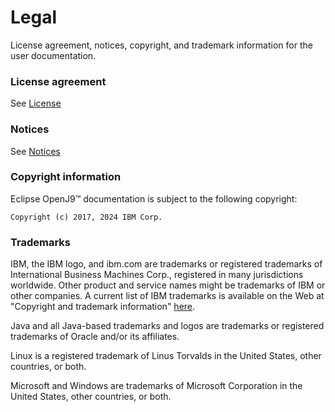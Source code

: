 <!--
* Copyright (c) 2017, 2024 IBM Corp. and others
*
* This program and the accompanying materials are made
* available under the terms of the Eclipse Public License 2.0
* which accompanies this distribution and is available at
* https://www.eclipse.org/legal/epl-2.0/ or the Apache
* License, Version 2.0 which accompanies this distribution and
* is available at https://www.apache.org/licenses/LICENSE-2.0.
*
* This Source Code may also be made available under the
* following Secondary Licenses when the conditions for such
* availability set forth in the Eclipse Public License, v. 2.0
* are satisfied: GNU General Public License, version 2 with
* the GNU Classpath Exception [1] and GNU General Public
* License, version 2 with the OpenJDK Assembly Exception [2].
*
* [1] https://www.gnu.org/software/classpath/license.html
* [2] https://openjdk.org/legal/assembly-exception.html
*
* SPDX-License-Identifier: EPL-2.0 OR Apache-2.0 OR GPL-2.0-only WITH Classpath-exception-2.0 OR GPL-2.0-only WITH OpenJDK-assembly-exception-1.0
-->

# Legal

License agreement, notices, copyright, and trademark information for the user documentation.

### License agreement

See [License](https://github.com/eclipse-openj9/openj9-docs/blob/master/LICENSE.md)

### Notices

See [Notices](https://github.com/eclipse-openj9/openj9-docs/blob/master/NOTICE.md)

### Copyright information

Eclipse OpenJ9&trade; documentation is subject to the following copyright:

    Copyright (c) 2017, 2024 IBM Corp.

### Trademarks

IBM, the IBM logo, and ibm.com are trademarks or registered trademarks of International Business Machines Corp., registered in many jurisdictions worldwide. Other product and service names might be trademarks of IBM or other companies. A current list of IBM trademarks is available on the Web at "Copyright and trademark information"
[here](http://www.ibm.com/legal/copytrade.shtml).

Java and all Java-based trademarks and logos are trademarks or registered trademarks of Oracle and/or its affiliates.

Linux is a registered trademark of Linus Torvalds in the United States, other countries, or both.

Microsoft and Windows are trademarks of Microsoft Corporation in the United States, other countries, or both.
